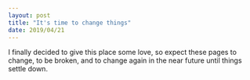 ```yaml
---
layout: post
title: "It's time to change things"
date: 2019/04/21
---
```


I finally decided to give this place some love, so expect these pages to change, to be broken, and to change again in the near future until things settle down.

